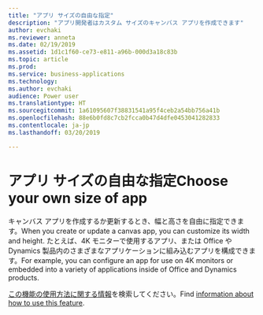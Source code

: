 ```yaml
---
title: "アプリ サイズの自由な指定"
description: "アプリ開発者はカスタム サイズのキャンバス アプリを作成できます"
author: evchaki
ms.reviewer: anneta
ms.date: 02/19/2019
ms.assetid: 1d1c1f60-ce73-e811-a96b-000d3a18c83b
ms.topic: article
ms.prod: 
ms.service: business-applications
ms.technology: 
ms.author: evchaki
audience: Power user
ms.translationtype: HT
ms.sourcegitcommit: 1a61095607f38831541a95f4ceb2a54bb756a41b
ms.openlocfilehash: 88e6b0fd8c7cb2fcca0b47d4dfe0453041282833
ms.contentlocale: ja-jp
ms.lasthandoff: 03/20/2019

---
```

# <a name="choose-your-own-size-of-app"></a><span data-ttu-id="7f9ce-103">アプリ サイズの自由な指定</span><span class="sxs-lookup"><span data-stu-id="7f9ce-103">Choose your own size of app</span></span>




<span data-ttu-id="7f9ce-104">キャンバス アプリを作成するか更新するとき、幅と高さを自由に指定できます。</span><span class="sxs-lookup"><span data-stu-id="7f9ce-104">When you create or update a canvas app, you can customize its width and height.</span></span> <span data-ttu-id="7f9ce-105">たとえば、4K モニターで使用するアプリ、または Office や Dynamics 製品内のさまざまなアプリケーションに組み込むアプリを構成できます。</span><span class="sxs-lookup"><span data-stu-id="7f9ce-105">For example, you can configure an app for use on 4K monitors or embedded into a variety of applications inside of Office and Dynamics products.</span></span>

<span data-ttu-id="7f9ce-106">[この機能の使用方法に関する情報](https://docs.microsoft.com/powerapps/maker/canvas-apps/set-aspect-ratio-portrait-landscape)を検索してください。</span><span class="sxs-lookup"><span data-stu-id="7f9ce-106">Find [information about how to use this feature](https://docs.microsoft.com/powerapps/maker/canvas-apps/set-aspect-ratio-portrait-landscape).</span></span>
